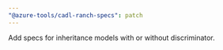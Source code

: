 ```yaml
---
"@azure-tools/cadl-ranch-specs": patch
---
```


Add specs for inheritance models with or without discriminator.
